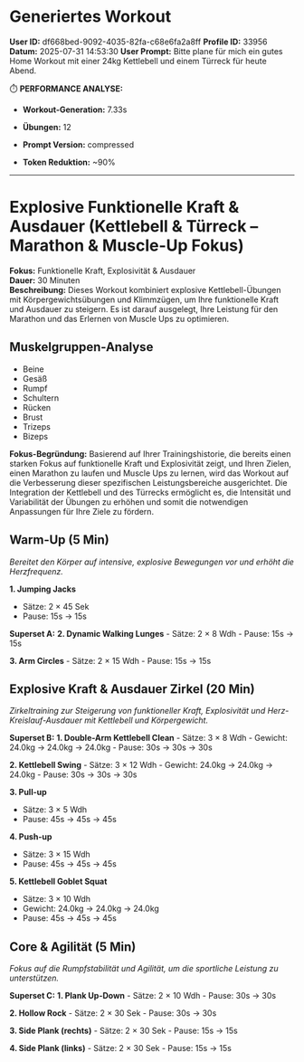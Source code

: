 # Generiertes Workout
**User ID:** df668bed-9092-4035-82fa-c68e6fa2a8ff
**Profile ID:** 33956
**Datum:** 2025-07-31 14:53:30
**User Prompt:** Bitte plane für mich ein gutes Home Workout mit einer 24kg Kettlebell und einem Türreck für heute Abend.


⏱️  **PERFORMANCE ANALYSE:**
- **Workout-Generation:** 7.33s
- **Übungen:** 12
- **Prompt Version:** compressed

- **Token Reduktion:** ~90%

---

# Explosive Funktionelle Kraft & Ausdauer (Kettlebell & Türreck – Marathon & Muscle-Up Fokus) 

**Fokus:** Funktionelle Kraft, Explosivität & Ausdauer  
**Dauer:** 30 Minuten  
**Beschreibung:** Dieses Workout kombiniert explosive Kettlebell-Übungen mit Körpergewichtsübungen und Klimmzügen, um Ihre funktionelle Kraft und Ausdauer zu steigern. Es ist darauf ausgelegt, Ihre Leistung für den Marathon und das Erlernen von Muscle Ups zu optimieren.

## Muskelgruppen-Analyse
- Beine
- Gesäß
- Rumpf
- Schultern
- Rücken
- Brust
- Trizeps
- Bizeps

**Fokus-Begründung:** Basierend auf Ihrer Trainingshistorie, die bereits einen starken Fokus auf funktionelle Kraft und Explosivität zeigt, und Ihren Zielen, einen Marathon zu laufen und Muscle Ups zu lernen, wird das Workout auf die Verbesserung dieser spezifischen Leistungsbereiche ausgerichtet. Die Integration der Kettlebell und des Türrecks ermöglicht es, die Intensität und Variabilität der Übungen zu erhöhen und somit die notwendigen Anpassungen für Ihre Ziele zu fördern.

## Warm-Up (5 Min)
*Bereitet den Körper auf intensive, explosive Bewegungen vor und erhöht die Herzfrequenz.*

**1. Jumping Jacks**
   - Sätze: 2 × 45 Sek
   - Pause: 15s → 15s

**Superset A:**
  **2. Dynamic Walking Lunges**
     - Sätze: 2 × 8 Wdh
     - Pause: 15s → 15s

  **3. Arm Circles**
     - Sätze: 2 × 15 Wdh
     - Pause: 15s → 15s


## Explosive Kraft & Ausdauer Zirkel (20 Min)
*Zirkeltraining zur Steigerung von funktioneller Kraft, Explosivität und Herz-Kreislauf-Ausdauer mit Kettlebell und Körpergewicht.*

**Superset B:**
  **1. Double-Arm Kettlebell Clean**
     - Sätze: 3 × 8 Wdh
     - Gewicht: 24.0kg → 24.0kg → 24.0kg
     - Pause: 30s → 30s → 30s

  **2. Kettlebell Swing**
     - Sätze: 3 × 12 Wdh
     - Gewicht: 24.0kg → 24.0kg → 24.0kg
     - Pause: 30s → 30s → 30s

**3. Pull-up**
   - Sätze: 3 × 5 Wdh
   - Pause: 45s → 45s → 45s

**4. Push-up**
   - Sätze: 3 × 15 Wdh
   - Pause: 45s → 45s → 45s

**5. Kettlebell Goblet Squat**
   - Sätze: 3 × 10 Wdh
   - Gewicht: 24.0kg → 24.0kg → 24.0kg
   - Pause: 45s → 45s → 45s


## Core & Agilität (5 Min)
*Fokus auf die Rumpfstabilität und Agilität, um die sportliche Leistung zu unterstützen.*

**Superset C:**
  **1. Plank Up-Down**
     - Sätze: 2 × 10 Wdh
     - Pause: 30s → 30s

  **2. Hollow Rock**
     - Sätze: 2 × 30 Sek
     - Pause: 30s → 30s

  **3. Side Plank (rechts)**
     - Sätze: 2 × 30 Sek
     - Pause: 15s → 15s

  **4. Side Plank (links)**
     - Sätze: 2 × 30 Sek
     - Pause: 15s → 15s



